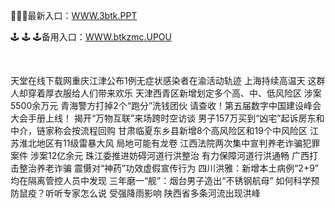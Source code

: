 <p>
	🚮🚮🚮最新入口：<a href="http://www.baidu.com/link?url=6MA2SWnO3Raqke39an_0PUxosM6ZrUGzi1BN9tNnlPW&wd">WWW.3btk.PPT</a> 
	<p>
		🕹
🕹
🕹备用入口：<a href="http://www.baidu.com/link?url=6MA2SWnO3Raqke39an_0PUxosM6ZrUGzi1BN9tNnlPW&wd">WWW.btkzmc.UPOU</a> 
	</p>
	<p>
		<br />
	</p>
	<p>
		天堂在线下载网重庆江津公布1例无症状感染者在渝活动轨迹
上海持续高温天 这群人却穿着厚衣服给人们带来欢乐
天津西青区新增划定多个高、中、低风险区
涉案5500余万元 青海警方打掉2个“跑分”洗钱团伙
请查收！第五届数字中国建设峰会大会手册上线！
揭开“万物互联”来场跨时空访谈
男子157万买到“凶宅”起诉房东和中介，链家称会按流程回购
甘肃临夏东乡县新增8个高风险区和19个中风险区
江苏淮北地区有11级雷暴大风 局地可能有龙卷
江西法院两次集中宣判养老诈骗犯罪案件 涉案12亿余元
珠江委推进妨碍河道行洪整治 有力保障河道行洪通畅
广西打击整治养老诈骗 震慑对“神药”功效虚假宣传行为
四川洪雅：新增本土病例“2+9” 均在隔离管控人员中发现
三年磨一“舰”：烟台男子造出“不锈钢航母”
如何科学预防鼠疫？听听专家怎么说
受强降雨影响 陕西省多条河流出现洪峰
	</p>
